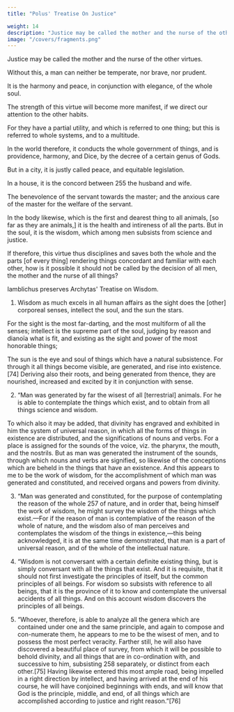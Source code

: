 ```yaml
---
title: "Polus' Treatise On Justice"

weight: 14
description: "Justice may be called the mother and the nurse of the other virtues"
image: "/covers/fragments.png"
---
```



Justice may be called the mother and the nurse of the other virtues. 

Without this, a man can neither be temperate, nor brave, nor prudent. 

It is the harmony and peace, in conjunction with elegance, of the whole soul. 

The strength of this virtue will become more manifest, if we direct our attention to the other habits. 

For they have a partial utility, and which is referred to one thing; but this is referred to whole systems, and to a multitude. 

In the world therefore, it conducts the whole government of things, and is providence, harmony, and Dice, by the decree of a certain genus of Gods. 

But in a city, it is justly called peace, and equitable legislation. 

In a house, it is the concord between 255 the husband and wife.

The benevolence of the servant towards the master; and the anxious care of the master for the welfare of the servant. 

In the body likewise, which is the first and dearest thing to all animals, [so far as they are animals,] it is the health and intireness of all the parts. But in the soul, it is the wisdom, which among men subsists from science and justice. 

If therefore, this virtue thus disciplines and saves both the whole and the parts [of every thing] rendering things concordant and familiar with each other, how is it possible it should not be called by the decision of all men, the mother and the nurse of all things?

Iamblichus preserves Archytas' Treatise on Wisdom. <!--  are preserved by , in the 3rd Chapter of his Protreptics, or Exhortations to Philosophy. -->

<!-- Archytas therefore, in the beginning of his Treatise on Wisdom, exhorts to the possession of it as follows= -->

1. Wisdom as much excels in all human affairs as the sight does the [other] corporeal senses, intellect the soul, and the sun the stars. 

For the sight is the most far-darting, and the most multiform of all the senses; intellect is the supreme part of the soul, judging by reason and dianoïa what is fit, and existing as the sight and power of the most honorable things; 

The sun is the eye and soul of things which have a natural subsistence. For through it all things become visible, are generated, and rise into existence.[74] Deriving also their roots, and being generated from thence, they are nourished, increased and excited by it in conjunction with sense.


2. “Man was generated by far the wisest of all [terrestrial] animals. For he is able to contemplate the things which exist, and to obtain from all things science and wisdom. 

To which also it may be added, that divinity has engraved and exhibited in him the system of universal reason, in which all the forms of things in existence are distributed, and the significations of nouns and verbs. For a place is assigned for the sounds of the voice, viz. the pharynx, the mouth, and the nostrils. But as man was generated the instrument of the sounds, through which nouns and verbs are signified, so likewise of the conceptions which are beheld in the things that have an existence. And this appears to me to be the work of wisdom, for the accomplishment of which man was generated and constituted, and received organs and powers from divinity.

3. “Man was generated and constituted, for the purpose of contemplating the reason of the whole 257 of nature, and in order that, being himself the work of wisdom, he might survey the wisdom of the things which exist.—For if the reason of man is contemplative of the reason of the whole of nature, and the wisdom also of man perceives and contemplates the wisdom of the things in existence,—this being acknowledged, it is at the same time demonstrated, that man is a part of universal reason, and of the whole of the intellectual nature.

4. “Wisdom is not conversant with a certain definite existing thing, but is simply conversant with all the things that exist. And it is requisite, that it should not first investigate the principles of itself, but the common principles of all beings. For wisdom so subsists with reference to all beings, that it is the province of it to know and contemplate the universal accidents of all things. And on this account wisdom discovers the principles of all beings.

5. “Whoever, therefore, is able to analyze all the genera which are contained under one and the same principle, and again to compose and con-numerate them, he appears to me to be the wisest of men, and to possess the most perfect veracity. Farther still, he will also have discovered a beautiful place of survey, from which it will be possible to behold divinity, and all things that are in co-ordination with, and successive to him, subsisting 258 separately, or distinct from each other.[75] Having likewise entered this most ample road, being impelled in a right direction by intellect, and having arrived at the end of his course, he will have conjoined beginnings with ends, and will know that God is the principle, middle, and end, of all things which are accomplished according to justice and right reason.”[76]

